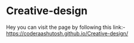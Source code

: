 # Creative-design

Hey you can visit the page by following this link:- https://coderaashutosh.github.io/Creative-design/
